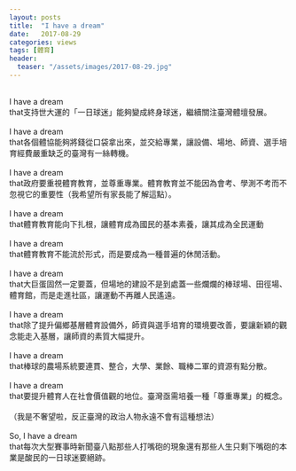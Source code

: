 ```yaml
---
layout: posts
title:  "I have a dream"
date:   2017-08-29
categories: views
tags: [體育]
header: 
  teaser: "/assets/images/2017-08-29.jpg"
---
```

<br>
I have a dream<br>
that支持世大運的「一日球迷」能夠變成終身球迷，繼續關注臺灣體壇發展。<br><br>
I have a dream<br>
that各個體協能夠將錢從口袋拿出來，並交給專業，讓設備、場地、師資、選手培育經費嚴重缺乏的臺灣有一絲轉機。<br><br>
I have a dream<br>
that政府要重視體育教育，並尊重專業。體育教育並不能因為會考、學測不考而不忽視它的重要性（我希望所有家長能了解這點）。<br><br>
I have a dream<br>
that體育教育能向下扎根，讓體育成為國民的基本素養，讓其成為全民運動<br><br>
I have a dream<br>
that體育教育不能流於形式，而是要成為一種普遍的休閒活動。<br><br>
I have a dream<br>
that大巨蛋固然一定要蓋，但場地的建設不是到處蓋一些爛爛的棒球場、田徑場、體育館，而是走進社區，讓運動不再離人民遙遠。<br><br>
I have a dream<br>
that除了提升偏鄉基層體育設備外，師資與選手培育的環境要改善，要讓新穎的觀念能走入基層，讓師資的素質大幅提升。<br><br>
I have a dream<br>
that棒球的農場系統要連貫、整合，大學、業餘、職棒二軍的資源有點分散。<br><br>
I have a dream<br>
that要提升體育人在社會價值觀的地位。臺灣亟需培養一種「尊重專業」的概念。<br><br>
（我是不奢望啦，反正臺灣的政治人物永遠不會有這種想法）<br><br>
So, I have a dream<br>
that每次大型賽事時新聞臺八點那些人打嘴砲的現象還有那些人生只剩下嘴砲的本業是酸民的一日球迷要絕跡。<br><br>